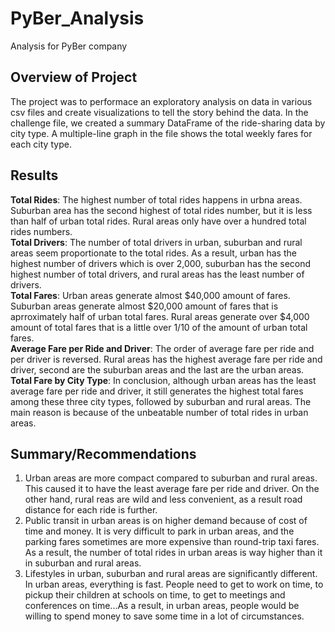 # **PyBer_Analysis**
Analysis for PyBer company
## Overview of Project
The project was to performace an exploratory analysis on data in various csv files and create visualizations to tell the story behind the data. In the challenge file, we created a summary DataFrame of the ride-sharing data by city type. A multiple-line graph in the file shows the total weekly fares for each city type.
## Results
**Total Rides**: The highest number of total rides happens in urbna areas. Suburban area has the second highest of total rides number, but it is less than half of urban total rides. Rural areas only have over a hundred total rides numbers.
<br />**Total Drivers**: The number of total drivers in urban, suburban and rural areas seem proportionate to the total rides. As a result, urban has the highest number of drivers which is over 2,000, suburban has the second highest number of total drivers, and rural areas has the least number of drivers.
<br />**Total Fares**: Urban areas generate almost $40,000 amount of fares. Suburban areas generate almost $20,000 amount of fares that is aprroximately half of urban total fares. Rural areas generate over $4,000 amount of total fares that is a little over 1/10 of the amount of urban total fares.
<br />**Average Fare per Ride and Driver**: The order of average fare per ride and per driver is reversed. Rural areas has the highest average fare per ride and driver, second are the suburban areas and the last are the urban areas. 
<br />**Total Fare by City Type**: In conclusion, although urban areas has the least average fare per ride and driver, it still generates the highest total fares among these three city types, followed by suburban and rural areas. The main reason is because of the unbeatable number of total rides in urban areas.
## Summary/Recommendations
1. Urban areas are more compact compared to suburban and rural areas. This caused it to have the least average fare per ride and driver. On the other hand, rural reas are wild and less convenient, as a result road distance for each ride is further.
2. Public transit in urban areas is on higher demand because of cost of time and money. It is very difficult to park in urban areas, and the parking fares sometimes are more expensive than round-trip taxi fares. As a result, the number of total rides in urban areas is way higher than it in suburban and rural areas.
3. Lifestyles in urban, suburban and rural areas are significantly different. In urban areas, everything is fast. People need to get to work on time, to pickup their children at schools on time, to get to meetings and conferences on time...As a result, in urban areas, people would be willing to spend money to save some time in a lot of circumstances.

